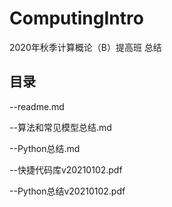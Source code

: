 # ComputingIntro
2020年秋季计算概论（B）提高班 总结
## 目录
--readme.md

--算法和常见模型总结.md

--Python总结.md

--快捷代码库v20210102.pdf

--Python总结v20210102.pdf
